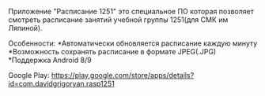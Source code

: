 Приложение "Расписание 1251" это специальное ПО которая позволяет смотреть расписание занятий учебной группы 1251(для СМК им Ляпиной).

Особенности:
*Автоматически обновляется расписание каждую минуту
*Возможность сохранять расписание в формате JPEG(.JPG)
*Поддержка Android 8/9

Google Play:
https://play.google.com/store/apps/details?id=com.davidgrigoryan.rasp1251
